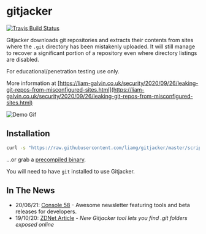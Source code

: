 # gitjacker

[![Travis Build Status](https://travis-ci.org/liamg/gitjacker.svg?branch=master)](https://travis-ci.org/liamg/gitjacker)

Gitjacker downloads git repositories and extracts their contents from sites where the `.git` directory has been mistakenly uploaded. It will still manage to recover a significant portion of a repository even where directory listings are disabled.

For educational/penetration testing use only.

More information at [https://liam-galvin.co.uk/security/2020/09/26/leaking-git-repos-from-misconfigured-sites.html](https://liam-galvin.co.uk/security/2020/09/26/leaking-git-repos-from-misconfigured-sites.html)

![Demo Gif](demo.gif)

## Installation

```bash
curl -s "https://raw.githubusercontent.com/liamg/gitjacker/master/scripts/install.sh" | bash
```

...or grab a [precompiled binary](https://github.com/liamg/gitjacker/releases).

You will need to have `git` installed to use Gitjacker.

## In The News
- 20/06/21: [Console 58](https://console.substack.com/p/console-58) - Awesome newsletter featuring tools and beta releases for developers.
- 19/10/20: [ZDNet Article](https://www.zdnet.com/article/new-gitjacker-tool-lets-you-find-git-folders-exposed-online/) - *New Gitjacker tool lets you find .git folders exposed online*
